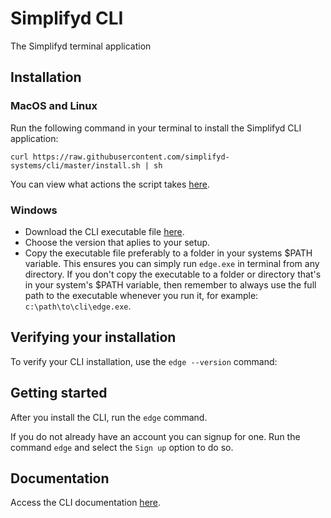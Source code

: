 # Simplifyd CLI
The Simplifyd terminal application

## Installation

### MacOS and Linux
Run the following command in your terminal to install the Simplifyd CLI application:
```
curl https://raw.githubusercontent.com/simplifyd-systems/cli/master/install.sh | sh
```

You can view what actions the script takes [here](https://raw.githubusercontent.com/simplifyd-systems/cli/master/install.sh).

### Windows
- Download the CLI executable file [here](https://github.com/simplifyd-systems/cli/releases).
- Choose the version that aplies to your setup.
- Copy the executable file preferably to a folder in your systems $PATH variable. This ensures you can simply run `edge.exe` in terminal from any directory. If you don't copy the executable to a folder or directory that's in your system's $PATH variable, then remember to always use the full path to the executable whenever you run it, for example: `c:\path\to\cli\edge.exe`. 

## Verifying your installation
To verify your CLI installation, use the `edge --version` command:

## Getting started
After you install the CLI, run the `edge` command.

If you do not already have an account you can signup for one. Run the command `edge` and select the `Sign up` option to do so.

## Documentation
Access the CLI documentation [here](https://simplifyd-systems.notion.site/Edge-CLI-How-To-966eef16ccb3499681fa63b9850c6c3c).
